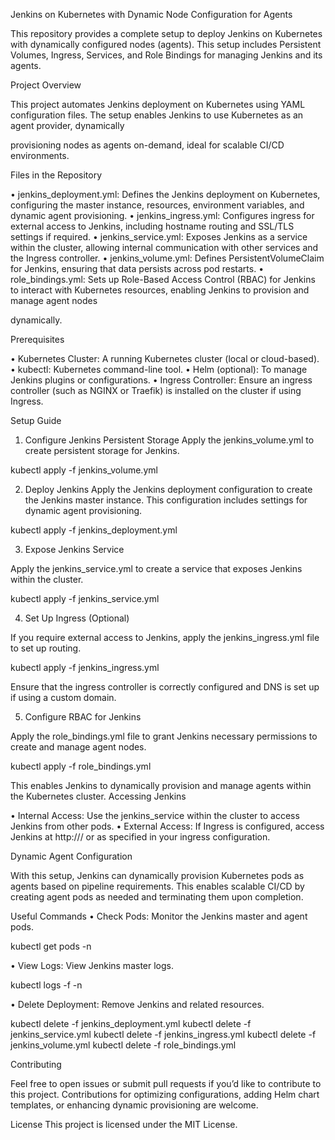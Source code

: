 Jenkins on Kubernetes with Dynamic Node Configuration for Agents

This repository provides a complete setup to deploy Jenkins on Kubernetes with dynamically configured nodes (agents). This setup includes Persistent Volumes, Ingress, Services, and Role Bindings for managing Jenkins and its agents.

Project Overview

This project automates Jenkins deployment on Kubernetes using YAML configuration files. The setup enables Jenkins to use Kubernetes as an agent provider, dynamically 

provisioning nodes as agents on-demand, ideal for scalable CI/CD environments.

Files in the Repository

•	jenkins_deployment.yml: Defines the Jenkins deployment on Kubernetes, configuring the master instance, resources, environment variables, and dynamic agent provisioning.
•	jenkins_ingress.yml: Configures ingress for external access to Jenkins, including hostname routing and SSL/TLS settings if required.
•	jenkins_service.yml: Exposes Jenkins as a service within the cluster, allowing internal communication with other services and the Ingress controller.
•	jenkins_volume.yml: Defines PersistentVolumeClaim for Jenkins, ensuring that data persists across pod restarts.
•	role_bindings.yml: Sets up Role-Based Access Control (RBAC) for Jenkins to interact with Kubernetes resources, enabling Jenkins to provision and manage agent nodes 

dynamically.

Prerequisites

•	Kubernetes Cluster: A running Kubernetes cluster (local or cloud-based).
•	kubectl: Kubernetes command-line tool.
•	Helm (optional): To manage Jenkins plugins or configurations.
•	Ingress Controller: Ensure an ingress controller (such as NGINX or Traefik) is installed on the cluster if using Ingress.

Setup Guide

1. Configure Jenkins Persistent Storage
Apply the jenkins_volume.yml to create persistent storage for Jenkins.

kubectl apply -f jenkins_volume.yml

2. Deploy Jenkins
Apply the Jenkins deployment configuration to create the Jenkins master instance. This configuration includes settings for dynamic agent provisioning.

kubectl apply -f jenkins_deployment.yml

3. Expose Jenkins Service

Apply the jenkins_service.yml to create a service that exposes Jenkins within the cluster.

kubectl apply -f jenkins_service.yml

4. Set Up Ingress (Optional)

If you require external access to Jenkins, apply the jenkins_ingress.yml file to set up routing.

kubectl apply -f jenkins_ingress.yml

Ensure that the ingress controller is correctly configured and DNS is set up if using a custom domain.

5. Configure RBAC for Jenkins

Apply the role_bindings.yml file to grant Jenkins necessary permissions to create and manage agent nodes.

kubectl apply -f role_bindings.yml

This enables Jenkins to dynamically provision and manage agents within the Kubernetes cluster.
Accessing Jenkins

•	Internal Access: Use the jenkins_service within the cluster to access Jenkins from other pods.
•	External Access: If Ingress is configured, access Jenkins at http://<your-domain>/ or as specified in your ingress configuration.

Dynamic Agent Configuration

With this setup, Jenkins can dynamically provision Kubernetes pods as agents based on pipeline requirements. This enables scalable CI/CD by creating agent pods as needed and terminating them upon completion.

Useful Commands
•	Check Pods: Monitor the Jenkins master and agent pods.

kubectl get pods -n <namespace>

•	View Logs: View Jenkins master logs.

kubectl logs -f <jenkins-master-pod-name> -n <namespace>

•	Delete Deployment: Remove Jenkins and related resources.

kubectl delete -f jenkins_deployment.yml
kubectl delete -f jenkins_service.yml
kubectl delete -f jenkins_ingress.yml
kubectl delete -f jenkins_volume.yml
kubectl delete -f role_bindings.yml

Contributing

Feel free to open issues or submit pull requests if you’d like to contribute to this project. Contributions for optimizing configurations, adding Helm chart templates, or enhancing dynamic provisioning are welcome.

License
This project is licensed under the MIT License.

